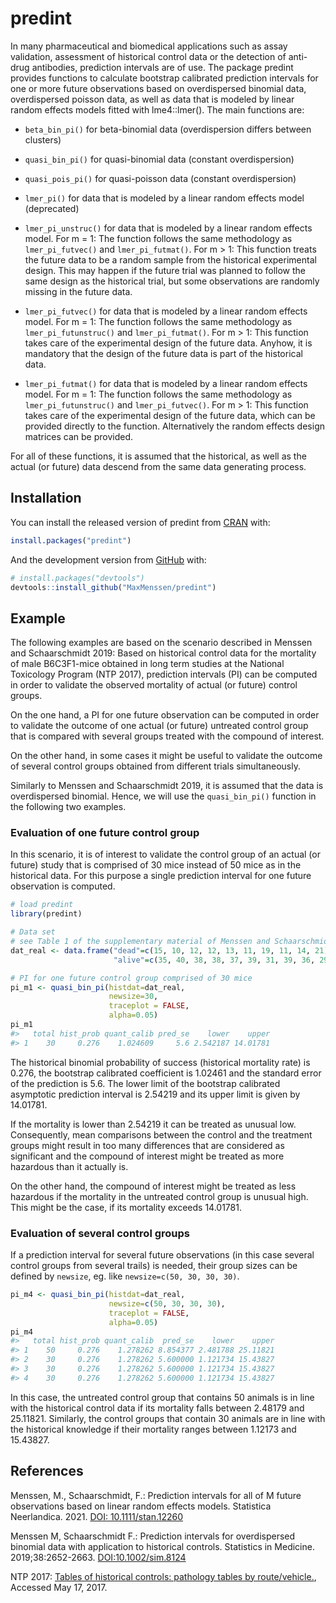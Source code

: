 
<!-- README.md is generated from README.Rmd. Please edit that file -->

# predint

<!-- badges: start -->
<!-- badges: end -->

In many pharmaceutical and biomedical applications such as assay
validation, assessment of historical control data or the detection of
anti-drug antibodies, prediction intervals are of use. The package
predint provides functions to calculate bootstrap calibrated prediction
intervals for one or more future observations based on overdispersed
binomial data, overdispersed poisson data, as well as data that is
modeled by linear random effects models fitted with lme4::lmer(). The
main functions are:

-   `beta_bin_pi()` for beta-binomial data (overdispersion differs
    between clusters)

-   `quasi_bin_pi()` for quasi-binomial data (constant overdispersion)

-   `quasi_pois_pi()` for quasi-poisson data (constant overdispersion)

-   `lmer_pi()` for data that is modeled by a linear random effects
    model (deprecated)

-   `lmer_pi_unstruc()` for data that is modeled by a linear random
    effects model. For m = 1: The function follows the same methodology
    as `lmer_pi_futvec()` and `lmer_pi_futmat()`. For m \> 1: This
    function treats the future data to be a random sample from the
    historical experimental design. This may happen if the future trial
    was planned to follow the same design as the historical trial, but
    some observations are randomly missing in the future data.

-   `lmer_pi_futvec()` for data that is modeled by a linear random
    effects model. For m = 1: The function follows the same methodology
    as `lmer_pi_futunstruc()` and `lmer_pi_futmat()`. For m \> 1: This
    function takes care of the experimental design of the future data.
    Anyhow, it is mandatory that the design of the future data is part
    of the historical data.

-   `lmer_pi_futmat()` for data that is modeled by a linear random
    effects model. For m = 1: The function follows the same methodology
    as `lmer_pi_futunstruc()` and `lmer_pi_futvec()`. For m \> 1: This
    function takes care of the experimental design of the future data,
    which can be provided directly to the function. Alternatively the
    random effects design matrices can be provided.

For all of these functions, it is assumed that the historical, as well
as the actual (or future) data descend from the same data generating
process.

## Installation

You can install the released version of predint from
[CRAN](https://CRAN.R-project.org) with:

``` r
install.packages("predint")
```

And the development version from [GitHub](https://github.com/) with:

``` r
# install.packages("devtools")
devtools::install_github("MaxMenssen/predint")
```

## Example

The following examples are based on the scenario described in Menssen
and Schaarschmidt 2019: Based on historical control data for the
mortality of male B6C3F1-mice obtained in long term studies at the
National Toxicology Program (NTP 2017), prediction intervals (PI) can be
computed in order to validate the observed mortality of actual (or
future) control groups.

On the one hand, a PI for one future observation can be computed in
order to validate the outcome of one actual (or future) untreated
control group that is compared with several groups treated with the
compound of interest.

On the other hand, in some cases it might be useful to validate the
outcome of several control groups obtained from different trials
simultaneously.

Similarly to Menssen and Schaarschmidt 2019, it is assumed that the data
is overdispersed binomial. Hence, we will use the `quasi_bin_pi()`
function in the following two examples.

### Evaluation of one future control group

In this scenario, it is of interest to validate the control group of an
actual (or future) study that is comprised of 30 mice instead of 50 mice
as in the historical data. For this purpose a single prediction interval
for one future observation is computed.

``` r
# load predint
library(predint)

# Data set 
# see Table 1 of the supplementary material of Menssen and Schaarschmidt 2019
dat_real <- data.frame("dead"=c(15, 10, 12, 12, 13, 11, 19, 11, 14, 21),
                       "alive"=c(35, 40, 38, 38, 37, 39, 31, 39, 36, 29))

# PI for one future control group comprised of 30 mice
pi_m1 <- quasi_bin_pi(histdat=dat_real, 
                      newsize=30,
                      traceplot = FALSE, 
                      alpha=0.05)
pi_m1
#>   total hist_prob quant_calib pred_se    lower    upper
#> 1    30     0.276    1.024609     5.6 2.542187 14.01781
```

The historical binomial probability of success (historical mortality
rate) is 0.276, the bootstrap calibrated coefficient is 1.02461 and the
standard error of the prediction is 5.6. The lower limit of the
bootstrap calibrated asymptotic prediction interval is 2.54219 and its
upper limit is given by 14.01781.

If the mortality is lower than 2.54219 it can be treated as unusual low.
Consequently, mean comparisons between the control and the treatment
groups might result in too many differences that are considered as
significant and the compound of interest might be treated as more
hazardous than it actually is.

On the other hand, the compound of interest might be treated as less
hazardous if the mortality in the untreated control group is unusual
high. This might be the case, if its mortality exceeds 14.01781.

### Evaluation of several control groups

If a prediction interval for several future observations (in this case
several control groups from several trails) is needed, their group sizes
can be defined by `newsize`, eg. like `newsize=c(50, 30, 30, 30)`.

``` r
pi_m4 <- quasi_bin_pi(histdat=dat_real,
                      newsize=c(50, 30, 30, 30), 
                      traceplot = FALSE,
                      alpha=0.05)
pi_m4
#>   total hist_prob quant_calib  pred_se    lower    upper
#> 1    50     0.276    1.278262 8.854377 2.481788 25.11821
#> 2    30     0.276    1.278262 5.600000 1.121734 15.43827
#> 3    30     0.276    1.278262 5.600000 1.121734 15.43827
#> 4    30     0.276    1.278262 5.600000 1.121734 15.43827
```

In this case, the untreated control group that contains 50 animals is in
line with the historical control data if its mortality falls between
2.48179 and 25.11821. Similarly, the control groups that contain 30
animals are in line with the historical knowledge if their mortality
ranges between 1.12173 and 15.43827.

## References

Menssen, M., Schaarschmidt, F.: Prediction intervals for all of M future
observations based on linear random effects models. Statistica
Neerlandica. 2021. [DOI:
10.1111/stan.12260](https://onlinelibrary.wiley.com/doi/10.1111/stan.12260?af=R)

Menssen M, Schaarschmidt F.: Prediction intervals for overdispersed
binomial data with application to historical controls. Statistics in
Medicine. 2019;38:2652-2663.
[DOI:10.1002/sim.8124](https://onlinelibrary.wiley.com/doi/10.1002/sim.8124)

NTP 2017: [Tables of historical controls: pathology tables by
route/vehicle.](https://ntp.niehs.nih.gov/results/dbsearch/historical/index.html),
Accessed May 17, 2017.

